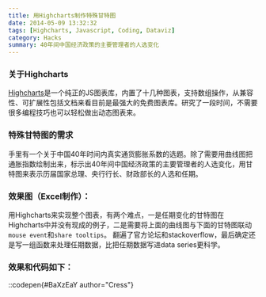 ```yaml
---
title: 用Highcharts制作特殊甘特图
date: 2014-05-09 13:32:32
tags: [Highcharts, Javascript, Coding, Dataviz]
category: Hacks
summary: 40年间中国经济政策的主要管理者的人选变化
---
```


### 关于Highcharts

[Highcharts](http://www.highcharts.com/)是一个纯正的JS图表库，内置了十几种图表，支持数组操作，从兼容性、可扩展性包括文档来看目前是最强大的免费图表库。研究了一段时间，不需要很多编程技巧也可以轻松做出动态图表来。

### 特殊甘特图的需求

手里有一个关于中国40年时间内真实通货膨胀系数的选题。除了需要用曲线图把通胀指数绘制出来，标示出40年间中国经济政策的主要管理者的人选变化，用甘特图来表示历届国家总理、央行行长、财政部长的人选和任期。

### 效果图（Excel制作）：

用Highcharts来实现整个图表，有两个难点，一是任期变化的甘特图在Highcharts中并没有现成的例子，二是需要将上面的曲线图与下面的甘特图联动`mouse event`和`share tooltips`。
翻遍了官方论坛和stackoverflow，最后确定还是写一组函数来处理任期数据，比把任期数据写进data series更科学。

### 效果和代码如下：

::codepen{#BaXzEaY author="Cress"}
